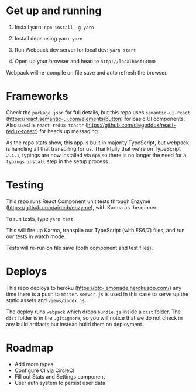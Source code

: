 # Get up and running
1. Install yarn: `npm install -g yarn`

2. Install deps using yarn: `yarn`

3. Run Webpack dev server for local dev: `yarn start`

4. Open up your browser and head to `http://localhost:4000`

Webpack will re-compile on file save and auto refresh the browser.

# Frameworks

Check the `package.json` for full details, but this repo uses `semantic-ui-react` (https://react.semantic-ui.com/elements/button) for basic UI components. Also used is `react-redux-toastr` (https://github.com/diegoddox/react-redux-toastr) for heads up messaging.

As the repo stats show, this app is built in majority TypeScript, but webpack is handling all that transpiling for us. Thankfully that we're on TypeScript `2.4.1`, typings are now installed via `npm` so there is no longer the need for a `typings install` step in the setup process.

# Testing

This repo runs React Component unit tests through Enzyme (https://github.com/airbnb/enzyme), with Karma as the runner.

To run tests, type `yarn test`.

This will fire up Karma, transpile our TypeScript (with ES6/7) files, and run our tests in watch mode.

Tests will re-run on file save (both component and test files).

# Deploys

This repo deploys to heroku (https://btc-lemonade.herokuapp.com/) any time there is a push to `master`. `server.js` is used in this case to serve up the static assets and `views/index.js`. 

The deploy runs `webpack` which drops `bundle.js` inside a `dist` folder. The `dist` folder is in the `.gitignore`, so you will notice that we do not check in any build artifacts but instead build them on deployment.

# Roadmap

- Add more types
- Configure CI via CircleCI
- Fill out Stats and Settings component
- User auth system to persist user data
